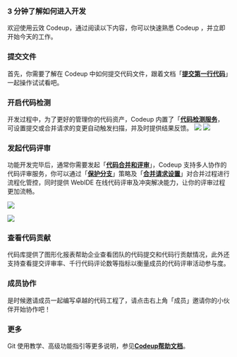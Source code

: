 ### 3 分钟了解如何进入开发

欢迎使用云效 Codeup，通过阅读以下内容，你可以快速熟悉 Codeup ，并立即开始今天的工作。

### 提交**文件**

首先，你需要了解在 Codeup 中如何提交代码文件，跟着文档「[__提交第一行代码__](https://help.aliyun.com/document_detail/153708.html)」一起操作试试看吧。

### 开启代码检测

开发过程中，为了更好的管理你的代码资产，Codeup 内置了「[__代码检测服务__](https://help.aliyun.com/document_detail/434321.html)，可设置提交或合并请求的变更自动触发扫描，并及时提供结果反馈。
![](https://img.alicdn.com/tfs/TB1nRDatoz1gK0jSZLeXXb9kVXa-1122-380.png "")
![](https://img.alicdn.com/tfs/TB1PrPatXY7gK0jSZKzXXaikpXa-1122-709.png "")
### 发起代码评审

功能开发完毕后，通常你需要发起「[__代码合并和评审__](https://help.aliyun.com/document_detail/153872.html)」，Codeup 支持多人协作的代码评审服务，你可以通过「[__保护分支__](https://help.aliyun.com/document_detail/153873.html)」策略及「[__合并请求设置__](https://help.aliyun.com/document_detail/153874.html)」对合并过程进行流程化管控，同时提供 WebIDE 在线代码评审及冲突解决能力，让你的评审过程更加流畅。

![](https://img.alicdn.com/tfs/TB1XHrctkP2gK0jSZPxXXacQpXa-1432-887.png "")

![](https://img.alicdn.com/tfs/TB1V3fctoY1gK0jSZFMXXaWcVXa-1432-600.png "")

### 查看代码贡献
代码库提供了图形化报表帮助企业查看团队的代码提交和代码行贡献情况，此外还支持查看提交评审率、千行代码评论数等指标以衡量成员的代码评审活动参与度。

### 成员协作

是时候邀请成员一起编写卓越的代码工程了，请点击右上角「成员」邀请你的小伙伴开始协作吧！

### 更多

Git 使用教学、高级功能指引等更多说明，参见[__Codeup帮助文档__](https://help.aliyun.com/document_detail/153784.html)。